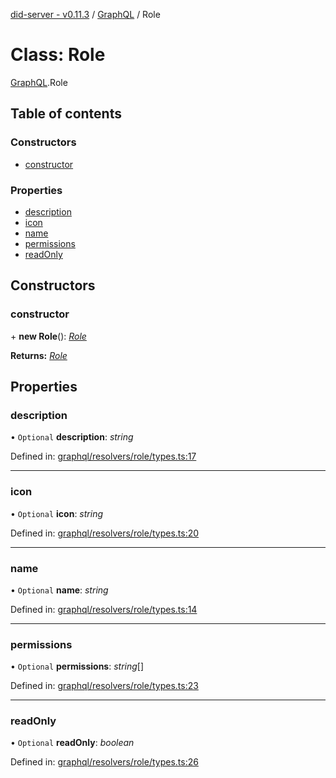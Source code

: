 [did-server - v0.11.3](../README.md) / [GraphQL](../modules/graphql.md) / Role

# Class: Role

[GraphQL](../modules/graphql.md).Role

## Table of contents

### Constructors

- [constructor](graphql.role.md#constructor)

### Properties

- [description](graphql.role.md#description)
- [icon](graphql.role.md#icon)
- [name](graphql.role.md#name)
- [permissions](graphql.role.md#permissions)
- [readOnly](graphql.role.md#readonly)

## Constructors

### constructor

\+ **new Role**(): [*Role*](graphql.role.md)

**Returns:** [*Role*](graphql.role.md)

## Properties

### description

• `Optional` **description**: *string*

Defined in: [graphql/resolvers/role/types.ts:17](https://github.com/Puzzlepart/did/blob/dev/server/graphql/resolvers/role/types.ts#L17)

___

### icon

• `Optional` **icon**: *string*

Defined in: [graphql/resolvers/role/types.ts:20](https://github.com/Puzzlepart/did/blob/dev/server/graphql/resolvers/role/types.ts#L20)

___

### name

• `Optional` **name**: *string*

Defined in: [graphql/resolvers/role/types.ts:14](https://github.com/Puzzlepart/did/blob/dev/server/graphql/resolvers/role/types.ts#L14)

___

### permissions

• `Optional` **permissions**: *string*[]

Defined in: [graphql/resolvers/role/types.ts:23](https://github.com/Puzzlepart/did/blob/dev/server/graphql/resolvers/role/types.ts#L23)

___

### readOnly

• `Optional` **readOnly**: *boolean*

Defined in: [graphql/resolvers/role/types.ts:26](https://github.com/Puzzlepart/did/blob/dev/server/graphql/resolvers/role/types.ts#L26)
